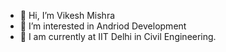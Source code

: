 - 👋 Hi, I’m Vikesh Mishra
- 👀 I’m interested in Andriod Development
- 🌱 I am currently at IIT Delhi in  Civil Engineering.
